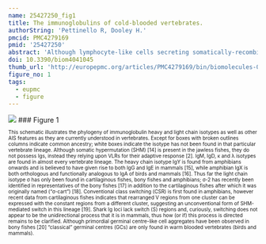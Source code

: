 ```yaml
---
name: 25427250_fig1
title: The immunoglobulins of cold-blooded vertebrates.
authorString: 'Pettinello R, Dooley H.'
pmcid: PMC4279169
pmid: '25427250'
abstract: 'Although lymphocyte-like cells secreting somatically-recombining receptors have been identified in the jawless fishes (hagfish and lamprey), the cartilaginous fishes (sharks, skates, rays and chimaera) are the most phylogenetically distant group relative to mammals in which bona fide immunoglobulins (Igs) have been found. Studies of the antibodies and humoral immune responses of cartilaginous fishes and other cold-blooded vertebrates (bony fishes, amphibians and reptiles) are not only revealing information about the emergence and roles of the different Ig heavy and light chain isotypes, but also the evolution of specialised adaptive features such as isotype switching, somatic hypermutation and affinity maturation. It is becoming increasingly apparent that while the adaptive immune response in these vertebrate lineages arose a long time ago, it is most definitely not primitive and has evolved to become complex and sophisticated. This review will summarise what is currently known about the immunoglobulins of cold-blooded vertebrates and highlight the differences, and commonalities, between these and more "conventional" mammalian species.'
doi: 10.3390/biom4041045
thumb_url: 'http://europepmc.org/articles/PMC4279169/bin/biomolecules-04-01045-g001.gif'
figure_no: 1
tags:
  - eupmc
  - figure
---
```

<img src='http://europepmc.org/articles/PMC4279169/bin/biomolecules-04-01045-g001.jpg' style='max-height: 300px'>
### Figure 1
<p style='font-size: 10px;'>This schematic illustrates the phylogeny of immunoglobulin heavy and light chain isotypes as well as other AIS features as they are currently understood in vertebrates. Except for boxes with broken outlines columns indicate common ancestry; white boxes indicate the isotype has not been found in that particular vertebrate lineage. Although somatic hypermutation (SHM) [<xref rid="B14-biomolecules-04-01045" ref-type="bibr">14</xref>] is present in the jawless fishes, they do not possess Igs, instead they relying upon VLRs for their adaptive response [<xref rid="B2-biomolecules-04-01045" ref-type="bibr">2</xref>]. IgM, IgD, κ and λ isotypes are found in almost every vertebrate lineage. The heavy chain isotype IgY is found from amphibians onwards and is believed to have given rise to both IgG and IgE in mammals [<xref rid="B15-biomolecules-04-01045" ref-type="bibr">15</xref>], while amphibian IgX is both orthologous and functionally analogous to IgA of birds and mammals [<xref rid="B16-biomolecules-04-01045" ref-type="bibr">16</xref>]. Thus far the light chain isotype σ has only been found in cartilaginous fishes, bony fishes and amphibians; σ-2 has recently been identified in representatives of the bony fishes [<xref rid="B17-biomolecules-04-01045" ref-type="bibr">17</xref>] in addition to the cartilaginous fishes after which it was originally named (“σ-cart”) [<xref rid="B18-biomolecules-04-01045" ref-type="bibr">18</xref>]. Conventional class switching (CSR) is first found in amphibians, however recent data from cartilaginous fishes indicates that rearranged V regions from one cluster can be expressed with the constant regions from a different cluster, suggesting an unconventional form of SHM-mediated switch in this lineage [<xref rid="B19-biomolecules-04-01045" ref-type="bibr">19</xref>]. Shark Ig loci lack switch (S) regions and, curiously, switching does not appear to be the unidirectional process that it is in mammals, thus how (or if) this process is directed remains to be clarified. Although primordial germinal centre-like cell aggregates have been observed in bony fishes [<xref rid="B20-biomolecules-04-01045" ref-type="bibr">20</xref>] “classical” germinal centres (GCs) are only found in warm blooded vertebrates (birds and mammals).</p>